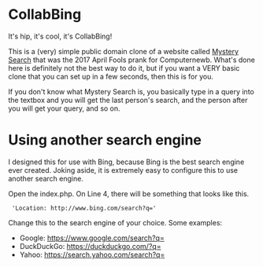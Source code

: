 # CollabBing
It's hip, it's cool, it's CollabBing!

This is a (very) simple public domain clone of a website called [Mystery Search](https://mysterysear.ch) that was the 2017 April Fools prank for Computernewb. What's done here is definitely not the best way to do it, but if you want a VERY basic clone that you can set up in a few seconds, then this is for you.

If you don't know what Mystery Search is, you basically type in a query into the textbox and you will get the last person's search, and the person after you will get your query, and so on. 

# Using another search engine 
I designed this for use with Bing, because Bing is the best search engine ever created. Joking aside, it is extremely easy to configure this to use another search engine. 

Open the index.php. On Line 4, there will be something that looks like this.

``` 'Location: http://www.bing.com/search?q='```

Change this to the search engine of your choice. Some examples:

* Google: https://www.google.com/search?q=
* DuckDuckGo: https://duckduckgo.com/?q=
* Yahoo: https://search.yahoo.com/search?q=
